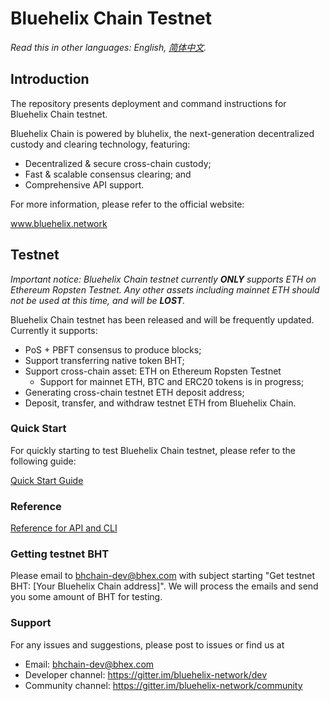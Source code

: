 # Bluehelix Chain Testnet

*Read this in other languages: English, [简体中文](README.zh-CN.md).*

## Introduction

The repository presents deployment and command instructions for Bluehelix Chain testnet.

Bluehelix Chain is powered by bluhelix, the next-generation decentralized custody and clearing technology, featuring:
- Decentralized & secure cross-chain custody;
- Fast & scalable consensus clearing; and
- Comprehensive API support.

For more information, please refer to the official website: 

www.bluehelix.network

## Testnet

*Important notice: Bluehelix Chain testnet currently **ONLY** supports ETH on Ethereum Ropsten Testnet. Any other assets including mainnet ETH should not be used at this time, and will be **LOST**.*

Bluehelix Chain testnet has been released and will be frequently updated. Currently it supports:
- PoS + PBFT consensus to produce blocks;
- Support transferring native token BHT;
- Support cross-chain asset: ETH on Ethereum Ropsten Testnet
  - Support for mainnet ETH, BTC and ERC20 tokens is in progress;
- Generating cross-chain testnet ETH deposit address;
- Deposit, transfer, and withdraw testnet ETH from Bluehelix Chain.

### Quick Start

For quickly starting to test Bluehelix Chain testnet, please refer to the following guide:

[Quick Start Guide](docs/intro.md)

### Reference

[Reference for API and CLI](docs/reference.md)

### Getting testnet BHT

Please email to bhchain-dev@bhex.com with subject starting "Get testnet BHT: [Your Bluehelix Chain address]". We will process the emails and send you some amount of BHT for testing.

### Support

For any issues and suggestions, please post to issues or find us at
- Email: bhchain-dev@bhex.com
- Developer channel: https://gitter.im/bluehelix-network/dev
- Community channel: https://gitter.im/bluehelix-network/community
